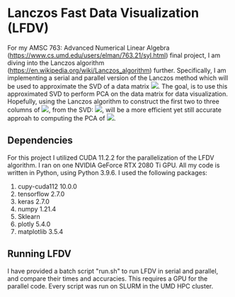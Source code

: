 # Lanczos Fast Data Visualization (LFDV)

For my AMSC 763: Advanced Numerical Linear Algebra (https://www.cs.umd.edu/users/elman/763.21/syl.html) final project, I am diving into the Lanczos algorithm (https://en.wikipedia.org/wiki/Lanczos_algorithm) further. Specifically, I am implementing a serial and parallel version of the Lanczos method which will be used to approximate the SVD of a data matrix <img src="https://render.githubusercontent.com/render/math?math=X">. The goal, is to use this approximated SVD to perform PCA on the data matrix for data visualization. Hopefully, using the Lanczos algorithm to construct the first two to three columns of <img src="https://render.githubusercontent.com/render/math?math=U,V">, from the SVD: <img src="https://render.githubusercontent.com/render/math?math=X = UDV^T">, will be a more efficient yet still accurate approah to computing the PCA of <img src="https://render.githubusercontent.com/render/math?math=X">.

## Dependencies
For this project I utilized CUDA 11.2.2 for the parallelization of the LFDV algorithm. I ran on one NVIDIA GeForce RTX 2080 Ti GPU. All my code is written in Python, using Python 3.9.6. I used the following packages: 
1) cupy-cuda112 10.0.0
2) tensorflow 2.7.0
3) keras 2.7.0
4) numpy 1.21.4
5) Sklearn
6) plotly 5.4.0
7) matplotlib 3.5.4

## Running LFDV
I have provided a batch script "run.sh" to run LFDV in serial and parallel, and compare their times and accuracies. This requires a GPU for the parallel code. Every script was run on SLURM in the UMD HPC cluster.
